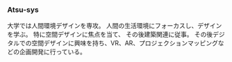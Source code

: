 ### Atsu-sys
大学では人間環境デザインを専攻。
人間の生活環境にフォーカスし、デザインを学ぶ。
特に空間デザインに焦点を当て、
その後建築関連に従事。
その後デジタルでの空間デザインに興味を持ち、VR、AR、プロジェクションマッピングなどの企画開発に行っている。

<!--
**Atsu-sys/Atsu-sys** is a ✨ _special_ ✨ repository because its `README.md` (this file) appears on your GitHub profile.

Here are some ideas to get you started:

- 🔭 I’m currently working on ...
- 🌱 I’m currently learning ...
- 👯 I’m looking to collaborate on ...
- 🤔 I’m looking for help with ...
- 💬 Ask me about ...
- 📫 How to reach me: ...
- 😄 Pronouns: ...
- ⚡ Fun fact: ...
-->
